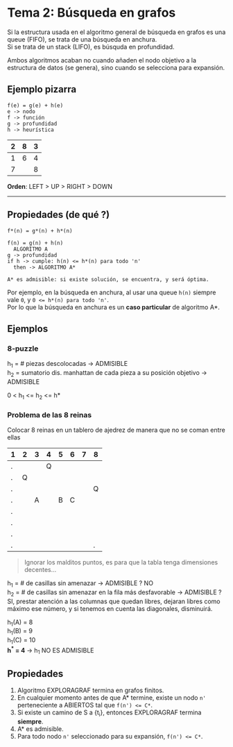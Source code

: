 # Tema 2: Búsqueda en grafos

Si la estructura usada en el algoritmo general de búsqueda en grafos es una queue (FIFO), se trata de una búsqueda en anchura.  
Si se trata de un stack (LIFO), es búsquda en profundidad.

Ambos algoritmos acaban no cuando añaden el nodo objetivo a la estructura de datos (se genera), sino cuando se selecciona para expansión.

## Ejemplo pizarra

~~~
f(e) = g(e) + h(e)
e -> nodo
f -> función
g -> profundidad
h -> heurística
~~~

| 2 | 8 | 3 |
|---|---|---|
| 1 | 6 | 4 |
| 7 |   | 8 |

__Orden__: LEFT > UP > RIGHT > DOWN

-----

## Propiedades (de qué ?)

~~~
f*(n) = g*(n) + h*(n)

f(n) = g(n) + h(n)
  ALGORITMO A
g -> profundidad
if h -> cumple: h(n) <= h*(n) para todo 'n'
  then -> ALGORITMO A*

A* es admisible: si existe solución, se encuentra, y será óptima.
~~~

Por ejemplo, en la búsqueda en anchura, al usar una queue `h(n)` siempre vale `0`, y `0 <= h*(n) para todo 'n'`.  
Por lo que la búsqueda en anchura es un __caso particular__ de algoritmo A\*.

## Ejemplos

### 8-puzzle

h<sub>1</sub> = \# piezas descolocadas -> ADMISIBLE  
h<sub>2</sub> = sumatorio dis. manhattan de cada pieza a su posición objetivo -> ADMISIBLE

0 < h<sub>1</sub> <= h<sub>2</sub> <= h*

### Problema de las 8 reinas

Colocar 8 reinas en un tablero de ajedrez de manera que no se coman entre ellas

| 1 | 2 | 3 | 4 | 5 | 6 | 7 | 8 |
|---|---|---|---|---|---|---|---|
| . |   |   | Q |   |   |   |   |
| . | Q |   |   |   |   |   |   |
| . |   |   |   |   |   |   | Q |
| . |   | A |   | B | C |   |   |
| . |   |   |   |   |   |   |   |
| . |   |   |   |   |   |   |   |
| . |   |   |   |   |   |   |   |
| . |   |   |   |   |   |   | . |

> Ignorar los malditos puntos, es para que la tabla tenga dimensiones decentes...

h<sub>1</sub> = \# de casillas sin amenazar -> ADMISIBLE ? NO  
h<sub>2</sub> = \# de casillas sin amenazar en la fila más desfavorable -> ADMISIBLE ? SI, prestar atención a las columnas que quedan libres, dejaran libres como máximo ese número, y si tenemos en cuenta las diagonales, disminuirá.

h<sub>1</sub>(A) = 8  
h<sub>1</sub>(B) = 9  
h<sub>1</sub>(C) = 10  
__h<sup>\*</sup> = 4__ -> h<sub>1</sub> NO ES ADMISIBLE

## Propiedades

1. Algoritmo EXPLORAGRAF termina en grafos finitos.
1. En cualquier momento antes de que A\* termine, existe un nodo `n'` perteneciente a ABIERTOS tal que `f(n') <= C*`.
1. Si existe un camino de S a {t<sub>i</sub>}, entonces EXPLORAGRAF termina __siempre__.
1. A\* es admisible.
1. Para todo nodo `n'` seleccionado para su expansión, `f(n') <= C*`.
